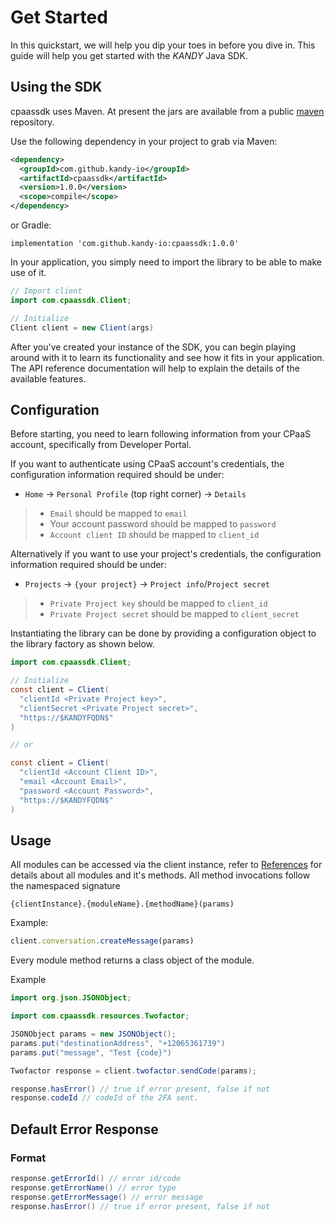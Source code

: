 # Get Started

In this quickstart, we will help you dip your toes in before you dive in. This guide will help you get started with the $KANDY$ Java SDK.

## Using the SDK

cpaassdk uses Maven. At present the jars are available from a public [maven](https://mvnrepository.com) repository.

Use the following dependency in your project to grab via Maven:

```xml
<dependency>
  <groupId>com.github.kandy-io</groupId>
  <artifactId>cpaassdk</artifactId>
  <version>1.0.0</version>
  <scope>compile</scope>
</dependency>
```

or Gradle:

```
implementation 'com.github.kandy-io:cpaassdk:1.0.0'
```

In your application, you simply need to import the library to be able to make use of it.

```java
// Import client
import com.cpaassdk.Client;

// Initialize
Client client = new Client(args)
```

After you've created your instance of the SDK, you can begin playing around with it to learn its functionality and see how it fits in your application. The API reference documentation will help to explain the details of the available features.

## Configuration
Before starting, you need to learn following information from your CPaaS account, specifically from Developer Portal.

If you want to authenticate using CPaaS account's credentials, the configuration information required should be under:

+ `Home` -> `Personal Profile` (top right corner) -> `Details`
> + `Email` should be mapped to `email`
> + Your account password should be mapped to `password`
> + `Account client ID` should be mapped to `client_id`

Alternatively if you want to use your project's credentials, the configuration information required should be under:

+ `Projects` -> `{your project}` -> `Project info`/`Project secret`
> + `Private Project key` should be mapped to `client_id`
> + `Private Project secret` should be mapped to `client_secret`

Instantiating the library can be done by providing a configuration object to the library factory as shown below.

```java
import com.cpaassdk.Client;

// Initialize
const client = Client(
  "clientId <Private Project key>",
  "clientSecret <Private Project secret>",
  "https://$KANDYFQDN$"
)

// or

const client = Client(
  "clientId <Account Client ID>",
  "email <Account Email>",
  "password <Account Password>",
  "https://$KANDYFQDN$"
)
```

## Usage

All modules can be accessed via the client instance, refer to [References](/developer/references/java) for details about all modules and it's methods. All method invocations follow the namespaced signature

`{clientInstance}.{moduleName}.{methodName}(params)`

Example:

```javascript
client.conversation.createMessage(params)
```

Every module method returns a class object of the module.

Example

```java
import org.json.JSONObject;

import com.cpaassdk.resources.Twofactor;

JSONObject params = new JSONObject();
params.put("destinationAddress", "+12065361739")
params.put("message", "Test {code}")

Twofactor response = client.twofactor.sendCode(params);

response.hasError() // true if error present, false if not
response.codeId // codeId of the 2FA sent.
```

## Default Error Response

### Format

```java
response.getErrorId() // error id/code
response.getErrorName() // error type
response.getErrorMessage() // error message
response.hasError() // true if error present, false if not
```